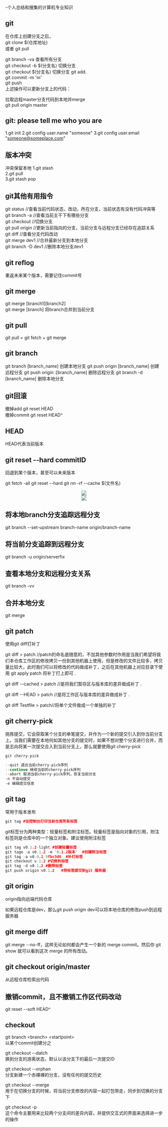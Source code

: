-个人总结和搜集的计算机专业知识

## git 

在仓库上创建分支之后，  
git clone $(仓库地址)   
或者 git pull  

git branch -va 查看所有分支  
git checkout -b $(分支名) 切换分支  
git checkout $(分支名) 切换分支
git add.   
git commit -m 'm'  
git push  
上述操作可以更新分支上的代码：  


拉取远程master分支代码到本地并merge  
git pull origin master


## git: please tell me who you are
1.git init
2.git config user.name "someone"
3.git config user.email "someone@someplace.com"

## 版本冲突
冲突保留本地
1.git stash  
2.git pull  
3.git stash pop  
## git其他有用指令
git status //查看当前代码状态，改动，所在分支，当前状态有没有代码冲突等  
git branch -a //查看当前主干下有哪些分支  
git checkout //切换分支  
git pull origin //更新当前指向的分支，当前分支与远程分支已经存在追踪关系  
git diff //查看分支代码改动  
git merge dev1  //合并最新分支到本地分支  
git branch -D dev1 //删除本地分支dev1  

## git reflog
重返未来某个版本，需要记住commit号  

## git merge
git merge [branch1][branch2]  
git merge [branch] 将branch合并到当前分支  

## git pull
git pull  = git fetch + git merge

## git branch
git branch [branch_name] 创建本地分支
git push origin [branch_name] 创建远程分支
git push origin :[branch_name] 删除远程分支
git branch -d [branch_name] 删除本地分支

## git回滚
撤掉add git reset HEAD  
撤掉commit git reset HEAD^  


## HEAD
HEAD代表当前版本  

##  git reset --hard commitID
回退到某个版本，甚至可以未来版本  

git fetch -all
git reset --hard
git rm -rf --cache $(文件名)

<center>
    <img src="https://img-blog.csdn.net/20171209154436088?watermark/2/text/aHR0cDovL2Jsb2cuY3Nkbi5uZXQvZ2FpYmlhbjA4MjM=/font/5a6L5L2T/fontsize/400/fill/I0JBQkFCMA==/dissolve/70/gravity/SouthEast"/>
</center>


<center>
    <img src="https://img-blog.csdn.net/20171209154531188?watermark/2/text/aHR0cDovL2Jsb2cuY3Nkbi5uZXQvZ2FpYmlhbjA4MjM=/font/5a6L5L2T/fontsize/400/fill/I0JBQkFCMA==/dissolve/70/gravity/SouthEast"/>
</center>


## 将本地branch分支追踪远程分支
git branch --set-upstream branch-name origin/branch-name
## 将当前分支追踪到远程分支
git branch -u origin/serverfix
## 查看本地分支和远程分支关系
git branch -vv

## 合并本地分支
git merge

## git patch
使用git diff打补丁

git diff > patch //patch的命名是随意的，不加其他参数时作用是当我们希望将我们本仓库工作区的修改拷贝一份到其他机器上使用，但是修改的文件比较多，拷贝量比较大，此时我们可以将修改的代码做成补丁，之后在其他机器上对应目录下使用 git apply patch 将补丁打上即可 . 

git diff --cached > patch //是将我们暂存区与版本库的差异做成补丁 . 

git diff --HEAD > patch //是将工作区与版本库的差异做成补丁 . 

git diff Testfile > patch//将单个文件做成一个单独的补丁


## git cherry-pick

挑拣提交，它会获取某个分支的单笔提交，并作为一个新的提交引入到你当前分支上。当我们需要在本地何如其他分支的提交时，如果不想对整个分支进行合并，而是志向将某一次提交合入到当前分支上，那么就要使用git cherry-pick

```C++
git cherry-pick

--quit 退出当前cherry-pick序列
--continue 继续当前的cherry-pick序列
--abort 取消当前cherry-pick序列，恢复当前分支
-n 不自动提交
-e 编辑提交信息
```

## git tag

常用于版本发布

```C++
git tag #在控制台打印当前仓库所有标签
```

git标签分为两种类型：轻量标签和附注标签。轻量标签是指向对象的引用，附注标签则是仓库中的一个独立对象。建议使用附注标签



```C++
git tag v0.1.2-light #创建轻量标签
git tage -a v0.1.2 -m '0.1.2版本'  #创建附注标签
git tag -a v0.0.1 9fbc3d0  #补打标签
git checkout v.1.2 #切换到标签
git tag -d v0.1.2 #删除标签
git push origin v0.1.2	 #将标签提交到git 服务器
```



## git origin

origin指向远端代码仓库

如果远程仓库是dev，那么git push origin dev可以将本地仓库的修改push到远程服务器



## git merge diff
git merge --no-ff，这样无论如何都会产生一个新的 merge commit。然后你 git show <merge-commit-sha1> 就可以看到这次 merge 的所有改动。  
    
## git checkout origin/master
从远程仓库检索出代码

## 撤销commit，且不撤销工作区代码改动
git reset --soft HEAD^

## checkout
git branch \<branch\> \<startpoint\>  
以某个commit创建分之  

git checkout --datch <branch>  
换到分支的游离状态，默认以该分支下的最后一次提交ID  

git checkout --orphan <branch>  
分支新建一个赤裸裸的分支，没有任何的提交历史  

git checkout --merge <branch>  
用于在切换分支的时候，将当前分支修改的内容一起打包带走，同步到切换的分支下  

git checkout -p <branch>  
这个命令主要用来比较两个分支间的差异内容，并提供交互式的界面来选择进一步的操作  
